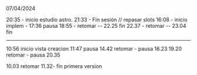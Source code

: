 07/04/2024

20:35 - inicio estudio astro.  21:33 - Fin sesión // repasar slots
16:08 - inicio implem - 17:36 pausa
18:55 -  retomar -- 22.25 fin
22.37 - retomar  -- 23.04 fin


------------------------------
10:56 inicio vista creacion 11:47 pausa
14.42 retomar        - pausa 16.23
19.20 retomar    - pausa 20.35

10.03 retomar    11.32- fin primera version